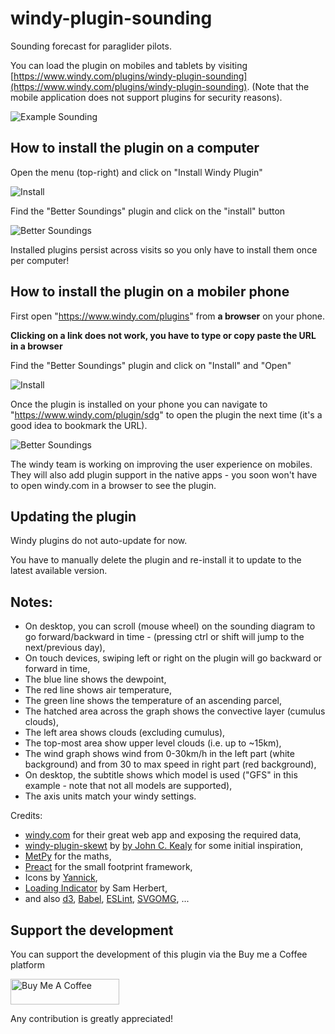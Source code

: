 # windy-plugin-sounding

Sounding forecast for paraglider pilots.

You can load the plugin on mobiles and tablets by visiting [https://www.windy.com/plugins/windy-plugin-sounding](https://www.windy.com/plugins/windy-plugin-sounding).
(Note that the mobile application does not support plugins for security reasons).

![Example Sounding](docs/sounding.png)

## How to install the plugin on a computer

Open the menu (top-right) and click on "Install Windy Plugin"

![Install](docs/1-install.png)

Find the "Better Soundings" plugin and click on the "install" button

![Better Soundings](docs/2-sdg.png)

Installed plugins persist across visits so you only have to install them once per computer!

## How to install the plugin on a mobiler phone

First open "https://www.windy.com/plugins" from **a browser** on your phone.

**Clicking on a link does not work, you have to type or copy paste the URL in a browser**

Find the "Better Soundings" plugin and click on "Install" and "Open"

![Install](docs/1-mob-install.png)

Once the plugin is installed on your phone you can navigate to "https://www.windy.com/plugin/sdg" to open the plugin the next time (it's a good idea to bookmark the URL).

![Better Soundings](docs/2-mob-sdg.png)

The windy team is working on improving the user experience on mobiles. They will also add plugin support in the native apps - you soon won't have to open windy.com in a browser to see the plugin.

## Updating the plugin

Windy plugins do not auto-update for now.

You have to manually delete the plugin and re-install it to update to the latest available version.




## Notes:

- On desktop, you can scroll (mouse wheel) on the sounding diagram to go forward/backward in time - (pressing ctrl or shift will jump to the next/previous day),
- On touch devices, swiping left or right on the plugin will go backward or forward in time,
- The blue line shows the dewpoint,
- The red line shows air temperature,
- The green line shows the temperature of an ascending parcel,
- The hatched area across the graph shows the convective layer (cumulus clouds),
- The left area shows clouds (excluding cumulus),
- The top-most area show upper level clouds (i.e. up to ~15km),
- The wind graph shows wind from 0-30km/h in the left part (white background) and from 30 to max speed in right part (red background),
- On desktop, the subtitle shows which model is used ("GFS" in this example - note that not all models are supported),
- The axis units match your windy settings.

Credits:
- [windy.com](https://www.windy.com) for their great web app and exposing the required data,
- [windy-plugin-skewt](https://github.com/johnckealy/windy-plugin-skewt) by [by John C. Kealy](https://github.com/johnckealy) for some initial inspiration,
- [MetPy](https://unidata.github.io/MetPy) for the maths,
- [Preact](https://preactjs.com/) for the small footprint framework,
- Icons by [Yannick](https://www.flaticon.com/authors/yannick),
- [Loading Indicator](https://github.com/SamHerbert/SVG-Loaders) by Sam Herbert,
- and also [d3](https://d3js.org/), [Babel](https://babeljs.io/), [ESLint](https://eslint.org/), [SVGOMG](https://jakearchibald.github.io/svgomg/), ...

## Support the development

You can support the development of this plugin via the Buy me a Coffee platform

<a href="https://www.buymeacoffee.com/vic.b" target="_blank"><img src="https://cdn.buymeacoffee.com/buttons/default-orange.png" alt="Buy Me A Coffee" height="41" width="174"></a>

Any contribution is greatly appreciated!